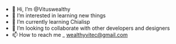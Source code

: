 - 👋 Hi, I’m @Vituswealthy
- 👀 I’m interested in learning new things
- 🌱 I’m currently learning Chialisp
- 💞️ I’m looking to collaborate with other developers and designers
- 📫 How to reach me _ wealthyvitec@gmail.com

<!---
Vituswealthy/Vituswealthy is a ✨ special ✨ repository because its `README.md` (this file) appears on your GitHub profile.
You can click the Preview link to take a look at your changes.
--->
